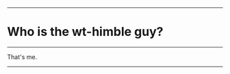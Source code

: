 -----------------------------------------------------------------
# Who is the wt-himble guy?
-----------------------------------------------------------------

That's me.

-----------------------------------------------------------------
